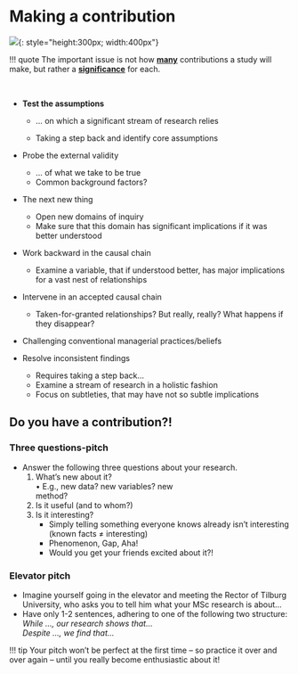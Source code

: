 # Making a contribution
![](/assets/contribution_content.png){: style="height:300px; width:400px"}

!!! quote
    The important issue is not how <ins>__many__</ins> contributions a study will make, but rather a <ins>__significance__</ins> for each.

<br/>

* **Test the assumptions**
    * … on which a significant stream of research relies

    * Taking a step back and identify core assumptions

* Probe the external validity
    * … of what we take to be true
    * Common background factors?

* The next new thing
    * Open new domains of inquiry
    * Make sure that this domain has significant implications if it was better understood

* Work backward in the causal chain
   * Examine a variable, that if understood better, 
      has major implications for a vast nest of relationships

* Intervene in an accepted causal chain
    * Taken-for-granted relationships? But really, really? What happens if they disappear?

* Challenging conventional managerial practices/beliefs

* Resolve inconsistent findings
    * Requires taking a step back…
    * Examine a stream of research in a holistic fashion
    * Focus on subtleties, that may have not so subtle implications


## Do you have a contribution?!

### Three questions-pitch
* Answer the following three questions about your research.
    1. What’s new about it? <br/> • E.g., new data? new variables? new<br/>method? 
    2. Is it useful (and to whom?)
    3. Is it interesting? 
        * Simply telling something everyone knows already isn’t interesting (known facts ≠ interesting)
        * Phenomenon, Gap, Aha!
        * Would you get your friends excited about it?!


### Elevator pitch
*   Imagine yourself going in the elevator and meeting
    the Rector of Tilburg University, who asks you to tell
    him what your MSc research is about…
*   Have only 1-2 sentences, adhering to one of the
    following two structure:</br>
    *While ..., our research shows that...</br>
    Despite …, we find that…*




!!! tip
    Your pitch won’t be perfect at the first time –
    so practice it over and over again – until you really become enthusiastic about it!
